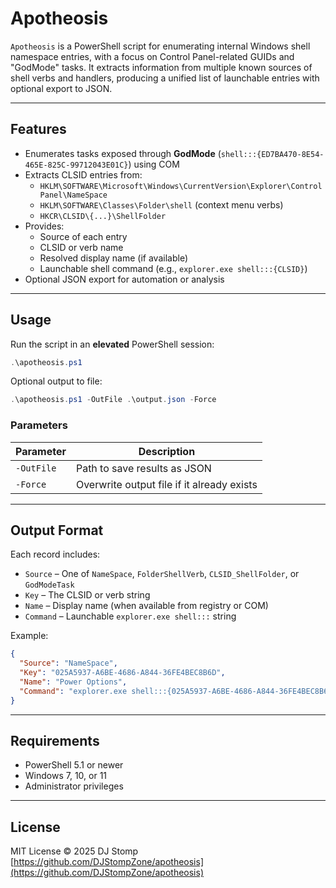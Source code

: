 # Apotheosis

`Apotheosis` is a PowerShell script for enumerating internal Windows shell namespace entries, with a focus on Control Panel-related GUIDs and "GodMode" tasks. It extracts information from multiple known sources of shell verbs and handlers, producing a unified list of launchable entries with optional export to JSON.

---

## Features

- Enumerates tasks exposed through **GodMode** (`shell:::{ED7BA470-8E54-465E-825C-99712043E01C}`) using COM
- Extracts CLSID entries from:
  - `HKLM\SOFTWARE\Microsoft\Windows\CurrentVersion\Explorer\ControlPanel\NameSpace`
  - `HKLM\SOFTWARE\Classes\Folder\shell` (context menu verbs)
  - `HKCR\CLSID\{...}\ShellFolder`
- Provides:
  - Source of each entry
  - CLSID or verb name
  - Resolved display name (if available)
  - Launchable shell command (e.g., `explorer.exe shell:::{CLSID}`)
- Optional JSON export for automation or analysis

---

## Usage

Run the script in an **elevated** PowerShell session:

```powershell
.\apotheosis.ps1
````

Optional output to file:

```powershell
.\apotheosis.ps1 -OutFile .\output.json -Force
```

### Parameters

| Parameter  | Description                                |
| ---------- | ------------------------------------------ |
| `-OutFile` | Path to save results as JSON         |
| `-Force`   | Overwrite output file if it already exists |

---

## Output Format

Each record includes:

* `Source` – One of `NameSpace`, `FolderShellVerb`, `CLSID_ShellFolder`, or `GodModeTask`
* `Key` – The CLSID or verb string
* `Name` – Display name (when available from registry or COM)
* `Command` – Launchable `explorer.exe shell:::` string

Example:

```json
{
  "Source": "NameSpace",
  "Key": "025A5937-A6BE-4686-A844-36FE4BEC8B6D",
  "Name": "Power Options",
  "Command": "explorer.exe shell:::{025A5937-A6BE-4686-A844-36FE4BEC8B6D}"
}
```

---

## Requirements

* PowerShell 5.1 or newer
* Windows 7, 10, or 11
* Administrator privileges

---

## License

MIT License
© 2025 DJ Stomp
[https://github.com/DJStompZone/apotheosis](https://github.com/DJStompZone/apotheosis)
